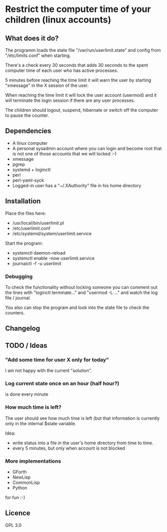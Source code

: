 # Restrict the computer time of your children (linux accounts)

## What does it do?

The programm loads the state file "/var/run/userlimit.state" and config from "/etc/limits.conf" when starting.

There's a check every 30 seconds that adds 30 seconds to the spent computer time of each user who has active processes.

5 minutes before reaching the time limit it will warn the user by starting "xmessage" in the X session of the user.

When reaching the time limit it will lock the user account (usermod) and it will terminate the login session if there are any user processes.

The children should logout, suspend, hibernate or switch off the computer to pause the counter.

## Dependencies

* A linux computer
* A personal sysadmin account where you can login and become root that is not one of those accounts that we will locked :-)
* xmessage
* pgrep
* systemd + loginctl
* perl
* perl-yaml-syck
* Logged-in user has a "~/.XAuthority" file in his home directory

## Installation

Place the files here:

* /usr/local/bin/userlimit.pl
* /etc/userlimit.conf
* /etc/systemd/system/userlimit.service

Start the program:

* systemctl daemon-reload
* systemctl enable -now userlimit.service
* journalctl -f -u userlimit

### Debugging

To check the functionality without locking someone you can comment out the lines with "loginctl terminate..." and "usermod -L ..." and watch the log file / journal.

You also can stop the program and look into the state file to check the counters.

## Changelog

## TODO / Ideas

### "Add some time for user X only for today"

I am not happy with the current "solution".

### Log current state once on an hour (half hour?)

is done every minute

### How much time is left?

The user should see how much time is left (but that information is currently only in the internal $state variable.

Idea:

* write status into a file in the user's home directory from time to time.
* every 5 minutes, but only when account is not blocked


### More implementations

* GForth
* NewLisp
* CommonLisp
* Python

for fun :-)

## Licence

GPL 3.0

